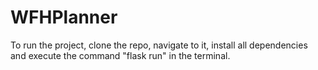 # WFHPlanner

To run the project, clone the repo, navigate to it, install all dependencies and execute the command "flask run" in the terminal.
